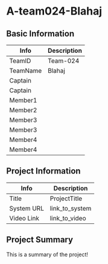 # A-team024-Blahaj

## Basic Information

 |   Info       |   Description |
 |--------------|---------------|
 |TeamID        |    Team-024   |
 |TeamName      |    Blahaj     |
 |Captain       |               |
 |Captain       |
 |Member1       |
 |Member2       |
 |Member3       |
 |Member3       |
 |Member4       |
 |Member4       |
 
 
 ## Project Information

|   Info      |        Description     |
| ----------- | ---------------------- |
|  Title      |       ProjectTitle     |
| System URL  |      link_to_system    |
| Video Link  |      link_to_video     |

## Project Summary

This is a summary of the project!
